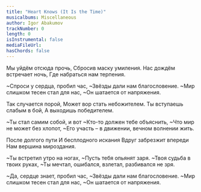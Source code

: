 ```yaml
---
title: "Heart Knows (It Is the Time)"
musicalbums: Miscellaneous
author: Igor Abakumov
trackNumber: 0
length: 0
isInstrumental: false
mediaFileUrl: 
hasChords: false
---
```


Мы уйдём отсюда прочь,
Сбросив маску умиления.
Нас дождём встречает ночь,
Где набраться нам терпения.

~Спроси у сердца, пробил час,
~Звёзды дали нам благословение.
~Мир слишком тесен стал для нас,
~Он шатается от напряжения.

Так случается порой,
Может вор стать небожителем.
Ты вступаешь слабым в бой,
А выходишь победителем.

~Ты стал самим собой, и вот
~Кто-то должен тебе объяснить,
~Что мир не может без хлопот,
~Его участь – в движении, вечном волнении жить.

После долгого пути
И бесплодного искания
Вдруг забрезжит впереди
Нам вершина мироздания.

~Ты встретил утро на ногах,
~Пусть тебя опьянят заря.
~Твоя судьба в твоих руках,
~Ты мечтал, ошибался, взлетал, разбивался не зря.

~Да, сердце знает, пробил час,
~Звёзды дали нам благословение.
~Мир слишком тесен стал для нас,
~Он шатается от напряжения.

